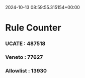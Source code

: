 2024-10-13 08:59:55.315154+00:00
# Rule Counter 
 ### UCATE : 487518

 ### Veneto : 77627

 ### Allowlist : 13930